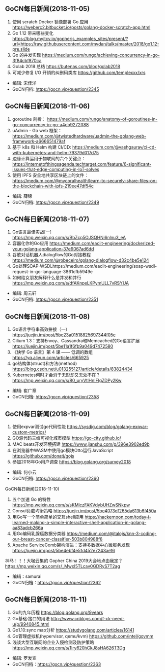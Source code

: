 ## GoCN每日新闻(2018-11-05)

1. 使用 scratch Docker 镜像部署 Go 应用 https://weberc2.bitbucket.io/posts/golang-docker-scratch-app.html
2. Go 1.12 带来哪些变化 https://blog.myitcv.io/gopherjs_examples_sites/present/?url=https://raw.githubusercontent.com/mvdan/talks/master/2018/go1.12-pre.slide
3. Go 的并发实现 https://medium.com/rungo/achieving-concurrency-in-go-3f84cbf870ca
4. Golab 2018 总结 https://butenas.com/blog/golab2018
5. 可减少修复 I/O 开销的纠删码类库 https://github.com/templexxx/xrs

- 编辑: 宋佳洋 
- GoCN归档: https://gocn.vip/question/2345


## GoCN每日新闻(2018-11-06)

1. goroutine 剖析： https://medium.com/rungo/anatomy-of-goroutines-in-go-concurrency-in-go-a4cb9272ff88
2. uAdmin - Go web 框架：https://medium.com/@twistedhardware/uadmin-the-golang-web-framework-a666651479af
3. 基于 k8s 和 Helm 构建 CI/CD: https://medium.com/@vashgaurav/ci-cd-with-kubernetes-and-helm-79379d017d75
4. 边缘计算运用于物联网的六个关键点：https://internetofthingsagenda.techtarget.com/feature/6-significant-issues-that-edge-computing-in-IoT-solves
5. 使用 IPFS 安全地共享区块链上的文件：https://medium.com/@mycoralhealth/learn-to-securely-share-files-on-the-blockchain-with-ipfs-219ee47df54c

- 编辑: 薛锦
- GoCN归档:  https://gocn.vip/question/2349


## GoCN每日新闻(2018-11-07)

1. Go语言最佳实战[一] https://mp.weixin.qq.com/s/BbZcp5OJSQHNi6nlnu3_eA
2. 容器化你的Go应用 https://medium.com/eaciit-engineering/dockerized-your-golang-application-37e9067ad6dd
3. 谷歌对话机器人dialogflow的Go对接教程 https://medium.com/@robeceiro/golang-dialogflow-d32c4be5e124
4. Go处理SOAP-WSDLhttps://medium.com/eaciit-engineering/soap-wsdl-request-in-go-language-3861cfb5949e
5. 如何给女朋友解释什么是并发和并行 https://mp.weixin.qq.com/s/dfAKnpeLKPymULL7vRSYUA

- 编辑: 周云轩
- GoCN归档:  https://gocn.vip/question/2351


## GoCN每日新闻(2018-11-08)

1. Go语言字符串高效拼接（一）  https://juejin.im/post/5be23a01518825697344f05e
2. Cilium 1.3：支持Envoy、Cassandra和Memcached的Go语言扩展 https://juejin.im/post/5be11a1f6fb9a049d7472580
3. 《快学 Go 语言》第 4 课 —— 低调的数组   https://yq.aliyun.com/articles/665925
4. go结构体(struct)和方法(method)  https://blog.csdn.net/u013255127/article/details/83824434
5. Kubernetes何时才会消于无形却又无处不在？ https://mp.weixin.qq.com/s/80_uryVtlHnIFlgZDPy2Kw

- 编辑: 崔广章
- GoCN归档:  https://gocn.vip/question/2358


## GoCN每日新闻(2018-11-09)

1. 使用expvar测试go代码性能 https://sysdig.com/blog/golang-expvar-custom-metrics/
2. GO源代码三维可视化城市模型 https://go-city.github.io/
3. MAC beats开发环境搭建 https://www.jianshu.com/p/396e3902ed9b
4. 在浏览器中WASM中使用go模块Otto运行JavaScript https://github.com/donatj/gojs
5. 参加2018年Go用户调查 https://blog.golang.org/survey2018

- 编辑: 何小云
- GoCN归档: https://gocn.vip/question/2360

GoCN每日新闻(2018-11-10)

1. 五个加速 Go 的特性 https://mp.weixin.qq.com/s/sKMlczFAKVdybUHZwSNkpw
2. Consul负载均衡策略 https://juejin.im/post/5be4073df265da613b6f450a
3. 用Go写一个简单简单的交互shell应用 https://hackernoon.com/today-i-learned-making-a-simple-interactive-shell-application-in-golang-aa83adcb266a
4. 用Go编码乳腺癌数据分类器 https://medium.com/@italojs/knn-3-coding-our-breast-cancer-classifier-503b804988f8
5. Apache ServiceComb架构演进：支持多数据中心微服务发现 https://juejin.im/post/5be4ebf4e51d452e7243ae16

神马！！！大咖云集的 Gopher China 2019大会地点由我定？https://mp.weixin.qq.com/s/_MwxI5TLcav0GDRyS7T2ag

- 编辑：samurai
- GoCN归档：https://gocn.vip/question/2362

## GoCN每日新闻(2018-11-11)
1. Go的九年历程 https://blog.golang.org/9years
2. Go基础:接口的用法 http://www.cnblogs.com/f-ck-need-u/p/9940845.html
3. Go1.10:sync map分析 https://studygolang.com/articles/16141
4. Go管理虚拟机(hypervisor, qemu/kvm) https://github.com/intel/govmm
5. 浅谈大型互联网的企业入侵检测及防护策略 https://mp.weixin.qq.com/s/1Iry620hCkJ8sHA626T3Dg

- 编辑: 罗发宣
- GoCN归档：https://gocn.vip/question/2363
